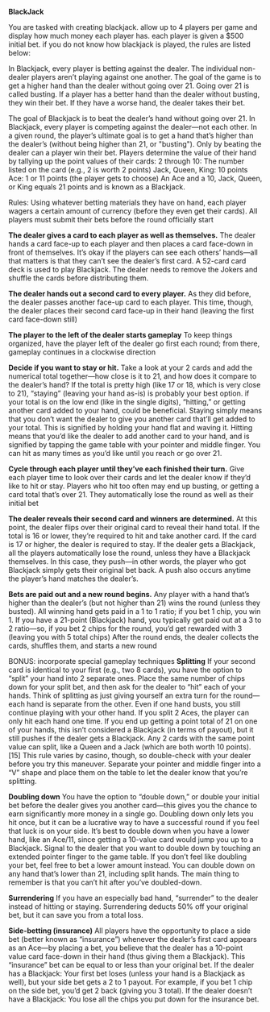 **BlackJack**

You are tasked with creating blackjack. allow up to 4 players per game and display how much money each player has. each player is given a $500 initial bet. if you do not know how blackjack is played, the rules are listed below:

In Blackjack, every player is betting against the dealer. The individual non-dealer players aren’t playing against one another.
The goal of the game is to get a higher hand than the dealer without going over 21. Going over 21 is called busting.
If a player has a better hand than the dealer without busting, they win their bet. If they have a worse hand, the dealer takes their bet.

The goal of Blackjack is to beat the dealer’s hand without going over 21.
In Blackjack, every player is competing against the dealer—not each other. In a given round, the player’s ultimate goal is to get a hand that’s higher than the dealer’s (without being higher than 21, or "busting"). 
Only by beating the dealer can a player win their bet. Players determine the value of their hand by tallying up the point values of their cards: 
2 through 10: The number listed on the card (e.g., 2 is worth 2 points)
Jack, Queen, King: 10 points
Ace: 1 or 11 points (the player gets to choose)
An Ace and a 10, Jack, Queen, or King equals 21 points and is known as a Blackjack.

Rules:
Using whatever betting materials they have on hand, each player wagers a certain amount of currency (before they even get their cards). 
All players must submit their bets before the round officially start

**The dealer gives a card to each player as well as themselves.**
The dealer hands a card face-up to each player and then places a card face-down in front of themselves. It’s okay if the players can see each others’ hands—all that matters is that they can’t see the dealer’s first card.
A 52-card card deck is used to play Blackjack. The dealer needs to remove the Jokers and shuffle the cards before distributing them.

**The dealer hands out a second card to every player.**
As they did before, the dealer passes another face-up card to each player. 
This time, though, the dealer places their second card face-up in their hand (leaving the first card face-down still)


**The player to the left of the dealer starts gameplay**
To keep things organized, have the player left of the dealer go first each round; from there, gameplay continues in a clockwise direction


**Decide if you want to stay or hit.**
Take a look at your 2 cards and add the numerical total together—how close is it to 21, and how does it compare to the dealer’s hand? If the total is pretty high (like 17 or 18, which is very close to 21), “staying” (leaving your hand as-is) is probably your best option. 
if your total is on the low end (like in the single digits), “hitting,” or getting another card added to your hand, could be beneficial.
Staying simply means that you don’t want the dealer to give you another card that’ll get added to your total. This is signified by holding your hand flat and waving it.
Hitting means that you’d like the dealer to add another card to your hand, and is signified by tapping the game table with your pointer and middle finger. You can hit as many times as you’d like until you reach or go over 21.

**Cycle through each player until they’ve each finished their turn.**
Give each player time to look over their cards and let the dealer know if they’d like to hit or stay. Players who hit too often may end up busting, or getting a card total that’s over 21. 
They automatically lose the round as well as their initial bet

**The dealer reveals their second card and winners are determined.**
At this point, the dealer flips over their original card to reveal their hand total. If the total is 16 or lower, they’re required to hit and take another card. If the card is 17 or higher, the dealer is required to stay.
If the dealer gets a Blackjack, all the players automatically lose the round, unless they have a Blackjack themselves. In this case, they push—in other words, the player who got Blackjack simply gets their original bet back. 
A push also occurs anytime the player’s hand matches the dealer’s.


**Bets are paid out and a new round begins.**
Any player with a hand that’s higher than the dealer’s (but not higher than 21) wins the round (unless they busted). 
All winning hand gets paid in a 1 to 1 ratio; if you bet 1 chip, you win 1. If you have a 21-point (Blackjack) hand, you typically get paid out at a 3 to 2 ratio—so, if you bet 2 chips for the round, you’d get rewarded with 3 (leaving you with 5 total chips)
After the round ends, the dealer collects the cards, shuffles them, and starts a new round

BONUS: incorporate special gameplay techniques
**Splitting**
If your second card is identical to your first (e.g., two 8 cards), you have the option to “split” your hand into 2 separate ones. Place the same number of chips down for your split bet, and then ask for the dealer to “hit” each of your hands. 
Think of splitting as just giving yourself an extra turn for the round—each hand is separate from the other. Even if one hand busts, you still continue playing with your other hand.
If you split 2 Aces, the player can only hit each hand one time. If you end up getting a point total of 21 on one of your hands, this isn’t considered a Blackjack (in terms of payout), but it still pushes if the dealer gets a Blackjack.
Any 2 cards with the same point value can split, like a Queen and a Jack (which are both worth 10 points).[15] This rule varies by casino, though, so double-check with your dealer before you try this maneuver.
Separate your pointer and middle finger into a “V” shape and place them on the table to let the dealer know that you’re splitting.

**Doubling down**
You have the option to “double down,” or double your initial bet before the dealer gives you another card—this gives you the chance to earn significantly more money in a single go. 
Doubling down only lets you hit once, but it can be a lucrative way to have a successful round if you feel that luck is on your side.
It’s best to double down when you have a lower hand, like an Ace/11, since getting a 10-value card would jump you up to a Blackjack.
Signal to the dealer that you want to double down by touching an extended pointer finger to the game table.
If you don’t feel like doubling your bet, feel free to bet a lower amount instead.
You can double down on any hand that’s lower than 21, including split hands. The main thing to remember is that you can’t hit after you’ve doubled-down.


**Surrendering**
If you have an especially bad hand, “surrender” to the dealer instead of hitting or staying.
Surrendering deducts 50% off your original bet, but it can save you from a total loss.

**Side-betting (insurance)**
All players have the opportunity to place a side bet (better known as “insurance”) whenever the dealer’s first card appears as an Ace—by placing a bet, you believe that the dealer has a 10-point value card face-down in their hand (thus giving them a Blackjack). 
This “insurance” bet can be equal to or less than your original bet.
If the dealer has a Blackjack: Your first bet loses (unless your hand is a Blackjack as well), but your side bet gets a 2 to 1 payout. For example, if you bet 1 chip on the side bet, you’d get 2 back (giving you 3 total).
If the dealer doesn’t have a Blackjack: You lose all the chips you put down for the insurance bet.

